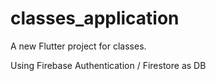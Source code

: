 # classes_application

A new Flutter project for classes.

Using Firebase Authentication / Firestore as DB
